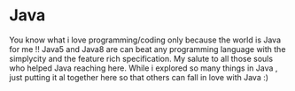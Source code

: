 Java
====

You know what i love programming/coding only because the world is Java for me !! Java5 and Java8 are can beat any programming language with the simplycity and the feature rich specification. My salute to all those souls who helped Java reaching here. While i explored so many things in Java , just putting it al together here so that others can fall in love with Java :) 
